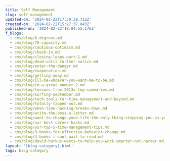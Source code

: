 ```yaml
---
title: Self Management
slug: self-management
updated-on: '2024-02-22T17:30:38.712Z'
created-on: '2024-02-22T15:27:37.843Z'
published-on: '2024-02-22T18:04:55.176Z'
f_blogs:
  - cms/blog/6-degrees.md
  - cms/blog/70-capacity.md
  - cms/blog/cautious-optimism.md
  - cms/blog/check-in.md
  - cms/blog/closing-loops-part-1.md
  - cms/blog/dead-until-further-notice.md
  - cms/blog/enter-the-danger.md
  - cms/blog/evaporation.md
  - cms/blog/getting-away.md
  - cms/blog/ill-be-whoever-you-want-me-to-be.md
  - cms/blog/im-a-great-number-2.md
  - cms/blog/lessons-from-2013s-top-summaries.md
  - cms/blog/surfing-september.md
  - cms/blog/tech-tools-for-time-management-and-beyond.md
  - cms/blog/totally-tapped-out.md
  - cms/blog/when-time-hacking-breaks-down.md
  - cms/blog/write-the-boss-a-letter.md
  - cms/blog/want-to-change-your-life-the-only-thing-stopping-you-is-you.md
  - cms/blog/our-best-career-hacks.md
  - cms/blog/our-top-5-time-management-tips.md
  - cms/blog/3-books-for-effective-behavior-change.md
  - cms/blog/4-books-i-cant-wait-to-read.md
  - cms/blog/david-burkus-wants-to-help-you-work-smarter-not-harder.md
layout: '[blog-category].html'
tags: blog-category
---
```



